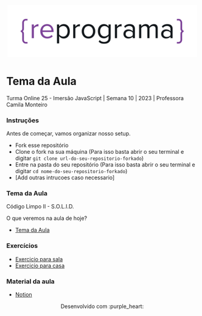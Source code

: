 <h1 align="center">
  <img src="assets/reprograma-fundos-claros.png" alt="logo reprograma" width="500">
</h1>

# Tema da Aula

Turma Online 25 - Imersão JavaScript | Semana 10 | 2023 | Professora Camila Monteiro

### Instruções
Antes de começar, vamos organizar nosso setup.
* Fork esse repositório 
* Clone o fork na sua máquina (Para isso basta abrir o seu terminal e digitar `git clone url-do-seu-repositorio-forkado`)
* Entre na pasta do seu repositório (Para isso basta abrir o seu terminal e digitar `cd nome-do-seu-repositorio-forkado`)
* [Add outras intrucoes caso necessario]

### Tema da Aula
Código Limpo II - S.O.L.I.D.

O que veremos na aula de hoje?
- [Tema da Aula](#codigo-limpo-II-S.O.L.I.D.)
  

### Exercícios 
* [Exercicio para sala](/exercicios/para-sala/)
* [Exercicio para casa](/exercicios/para-casa/)

### Material da aula 
* [Notion](https://notion.so/)



<p align="center">
Desenvolvido com :purple_heart:  
</p>

